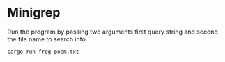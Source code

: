 # Minigrep

Run the program by passing two arguments first query string and second the file name to search into.
```
cargo run frog poem.txt
```

